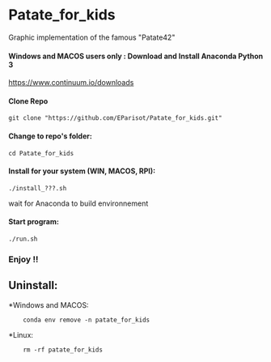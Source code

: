# Patate_for_kids
Graphic implementation of the famous "Patate42"



#### Windows and MACOS users only : Download and Install Anaconda Python 3

https://www.continuum.io/downloads


#### Clone Repo
```
git clone "https://github.com/EParisot/Patate_for_kids.git"
```

#### Change to repo's folder:

```
cd Patate_for_kids
```

#### Install for your system (WIN, MACOS, RPI):

```
./install_???.sh
```
wait for Anaconda to build environnement

#### Start program:

```
./run.sh
```

### Enjoy !!

## Uninstall:

*Windows and MACOS:
```
	conda env remove -n patate_for_kids
```

*Linux:
```
	rm -rf patate_for_kids
```